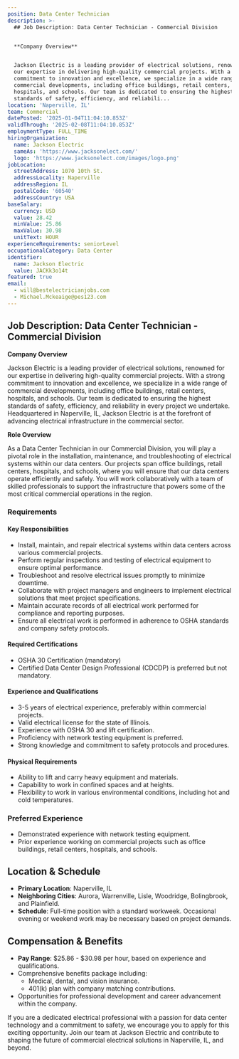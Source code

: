 ```yaml
---
position: Data Center Technician
description: >-
  ## Job Description: Data Center Technician - Commercial Division


  **Company Overview**


  Jackson Electric is a leading provider of electrical solutions, renowned for
  our expertise in delivering high-quality commercial projects. With a strong
  commitment to innovation and excellence, we specialize in a wide range of
  commercial developments, including office buildings, retail centers,
  hospitals, and schools. Our team is dedicated to ensuring the highest
  standards of safety, efficiency, and reliabili...
location: 'Naperville, IL'
team: Commercial
datePosted: '2025-01-04T11:04:10.853Z'
validThrough: '2025-02-08T11:04:10.853Z'
employmentType: FULL_TIME
hiringOrganization:
  name: Jackson Electric
  sameAs: 'https://www.jacksonelect.com/'
  logo: 'https://www.jacksonelect.com/images/logo.png'
jobLocation:
  streetAddress: 1070 10th St.
  addressLocality: Naperville
  addressRegion: IL
  postalCode: '60540'
  addressCountry: USA
baseSalary:
  currency: USD
  value: 28.42
  minValue: 25.86
  maxValue: 30.98
  unitText: HOUR
experienceRequirements: seniorLevel
occupationalCategory: Data Center
identifier:
  name: Jackson Electric
  value: JACKk3o14t
featured: true
email:
  - will@bestelectricianjobs.com
  - Michael.Mckeaige@pes123.com
---
```




## Job Description: Data Center Technician - Commercial Division

**Company Overview**

Jackson Electric is a leading provider of electrical solutions, renowned for our expertise in delivering high-quality commercial projects. With a strong commitment to innovation and excellence, we specialize in a wide range of commercial developments, including office buildings, retail centers, hospitals, and schools. Our team is dedicated to ensuring the highest standards of safety, efficiency, and reliability in every project we undertake. Headquartered in Naperville, IL, Jackson Electric is at the forefront of advancing electrical infrastructure in the commercial sector.

**Role Overview**

As a Data Center Technician in our Commercial Division, you will play a pivotal role in the installation, maintenance, and troubleshooting of electrical systems within our data centers. Our projects span office buildings, retail centers, hospitals, and schools, where you will ensure that our data centers operate efficiently and safely. You will work collaboratively with a team of skilled professionals to support the infrastructure that powers some of the most critical commercial operations in the region.

### Requirements

#### Key Responsibilities

- Install, maintain, and repair electrical systems within data centers across various commercial projects.
- Perform regular inspections and testing of electrical equipment to ensure optimal performance.
- Troubleshoot and resolve electrical issues promptly to minimize downtime.
- Collaborate with project managers and engineers to implement electrical solutions that meet project specifications.
- Maintain accurate records of all electrical work performed for compliance and reporting purposes.
- Ensure all electrical work is performed in adherence to OSHA standards and company safety protocols.

#### Required Certifications

- OSHA 30 Certification (mandatory)
- Certified Data Center Design Professional (CDCDP) is preferred but not mandatory.

#### Experience and Qualifications

- 3-5 years of electrical experience, preferably within commercial projects.
- Valid electrical license for the state of Illinois.
- Experience with OSHA 30 and lift certification.
- Proficiency with network testing equipment is preferred.
- Strong knowledge and commitment to safety protocols and procedures.

#### Physical Requirements

- Ability to lift and carry heavy equipment and materials.
- Capability to work in confined spaces and at heights.
- Flexibility to work in various environmental conditions, including hot and cold temperatures.

### Preferred Experience

- Demonstrated experience with network testing equipment.
- Prior experience working on commercial projects such as office buildings, retail centers, hospitals, and schools.

## Location & Schedule

- **Primary Location**: Naperville, IL
- **Neighboring Cities**: Aurora, Warrenville, Lisle, Woodridge, Bolingbrook, and Plainfield.
- **Schedule**: Full-time position with a standard workweek. Occasional evening or weekend work may be necessary based on project demands.

## Compensation & Benefits

- **Pay Range**: $25.86 - $30.98 per hour, based on experience and qualifications.
- Comprehensive benefits package including:
  - Medical, dental, and vision insurance.
  - 401(k) plan with company matching contributions.
- Opportunities for professional development and career advancement within the company.

If you are a dedicated electrical professional with a passion for data center technology and a commitment to safety, we encourage you to apply for this exciting opportunity. Join our team at Jackson Electric and contribute to shaping the future of commercial electrical solutions in Naperville, IL, and beyond.
